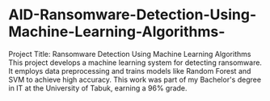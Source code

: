 # AID-Ransomware-Detection-Using-Machine-Learning-Algorithms-
Project Title: Ransomware Detection Using Machine Learning Algorithms  This project develops a machine learning system for detecting ransomware. It employs data preprocessing and trains models like Random Forest and SVM to achieve high accuracy. This work was part of my Bachelor's degree in IT at the University of Tabuk, earning a 96% grade.
